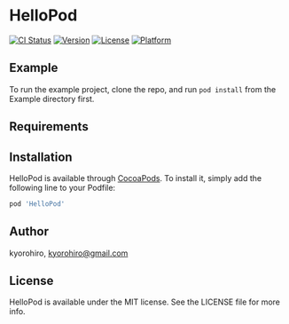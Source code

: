 # HelloPod

[![CI Status](https://img.shields.io/travis/kyorohiro/HelloPod.svg?style=flat)](https://travis-ci.org/kyorohiro/HelloPod)
[![Version](https://img.shields.io/cocoapods/v/HelloPod.svg?style=flat)](https://cocoapods.org/pods/HelloPod)
[![License](https://img.shields.io/cocoapods/l/HelloPod.svg?style=flat)](https://cocoapods.org/pods/HelloPod)
[![Platform](https://img.shields.io/cocoapods/p/HelloPod.svg?style=flat)](https://cocoapods.org/pods/HelloPod)

## Example

To run the example project, clone the repo, and run `pod install` from the Example directory first.

## Requirements

## Installation

HelloPod is available through [CocoaPods](https://cocoapods.org). To install
it, simply add the following line to your Podfile:

```ruby
pod 'HelloPod'
```

## Author

kyorohiro, kyorohiro@gmail.com

## License

HelloPod is available under the MIT license. See the LICENSE file for more info.
